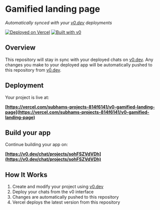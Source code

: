 # Gamified landing page

*Automatically synced with your [v0.dev](https://v0.dev) deployments*

[![Deployed on Vercel](https://img.shields.io/badge/Deployed%20on-Vercel-black?style=for-the-badge&logo=vercel)](https://vercel.com/subhams-projects-814f6141/v0-gamified-landing-page)
[![Built with v0](https://img.shields.io/badge/Built%20with-v0.dev-black?style=for-the-badge)](https://v0.dev/chat/projects/sohFSZVdVDh)

## Overview

This repository will stay in sync with your deployed chats on [v0.dev](https://v0.dev).
Any changes you make to your deployed app will be automatically pushed to this repository from [v0.dev](https://v0.dev).

## Deployment

Your project is live at:

**[https://vercel.com/subhams-projects-814f6141/v0-gamified-landing-page](https://vercel.com/subhams-projects-814f6141/v0-gamified-landing-page)**

## Build your app

Continue building your app on:

**[https://v0.dev/chat/projects/sohFSZVdVDh](https://v0.dev/chat/projects/sohFSZVdVDh)**

## How It Works

1. Create and modify your project using [v0.dev](https://v0.dev)
2. Deploy your chats from the v0 interface
3. Changes are automatically pushed to this repository
4. Vercel deploys the latest version from this repository